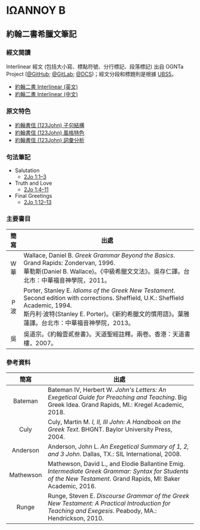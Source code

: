 # ΙΩΑΝΝΟΥ Β

## 約翰二書希臘文筆記

### 經文閱讀
Interlinear 經文 (包括大小寫、標點符號、分行標記、段落標記) 出自 OGNTa Project ([@GitHub](https://github.com/Andley/OGNTa); [@GitLab](https://gitlab.com/Andley/ognta); [@DCS](https://git.door43.org/Andley/OGNTa))；經文分段和標題則是根據 [UBS5](https://www.academic-bible.com/en/online-bibles/greek-new-testament-ubs5/read-the-bible-text/bibel/text/lesen/stelle/73/10001/19999/ch/8feb828f46a4c65384fe9aebf6d55ebe/)。


- [約翰二書 Interlinear (英文)](2John-Interlinear.md)
- [約翰二書 Interlinear (中文)](2John-TC-Interlinear.md)


### 原文特色
- [約翰書信 (123John) 子句結構](123John-Clause.md)
- [約翰書信 (123John) 風格特色](123John-Style.md)
- [約翰書信 (123John) 詞彙分析](123John-Vocabulary.md)


### 句法筆記

- Salutation 
	- [2Jo 1:1–3](2Jo.1.1–3.md)
- Truth and Love 
	- [2Jo 1:4–11](2Jo.1.4–11.md)
- Final Greetings 
	- [2Jo 1:12–13](2Jo.1.12–13.md)

### 主要書目
簡寫 | 出處
:------:| --- 
W<br/>華 | Wallace, Daniel B. <em>Greek Grammar Beyond the Basics</em>. Grand Rapids: Zondervan, 1996. <br/>華勒斯(Daniel B. Wallace)。《中級希臘文文法》。吳存仁譯。台北市：中華福音神學院，2011。
P<br/>波 | Porter, Stanley E. <em>Idioms of the Greek New Testament</em>. Second edition with corrections. Sheffield, U.K.: Sheffield Academic, 1994. <br/>斯丹利‧波特(Stanley E. Porter)。《新約希臘文的慣用語》。葉雅蓮譯。台北市：中華福音神學院，2013。
吳 | 吳道宗。《約翰壹貳叁書》。天道聖經註釋。兩卷。香港：天道書樓，2007。


### 參考資料
簡寫 | 出處
:------:| --- 
Bateman | Bateman IV, Herbert W. _John's Letters: An Exegetical Guide for Preaching and Teaching_. Big Greek Idea. Grand Rapids, MI.: Kregel Academic, 2018.
Culy | Culy, Martin M. _I, II, III John: A Handbook on the Greek Text_. BHGNT. Baylor University Press, 2004.
Anderson | Anderson, John L. _An Exegetical Summary of 1, 2, and 3 John_. Dallas, TX.: SIL International, 2008.
Mathewson | Mathewson, David L., and Elodie Ballantine Emig. <em>Intermediate Greek Grammar: Syntax for Students of the New Testament</em>. Grand Rapids, MI: Baker Academic, 2016.
Runge | Runge, Steven E. <em>Discourse Grammar of the Greek New Testament: A Practical Introduction for Teaching and Exegesis</em>. Peabody, MA.: Hendrickson, 2010.


